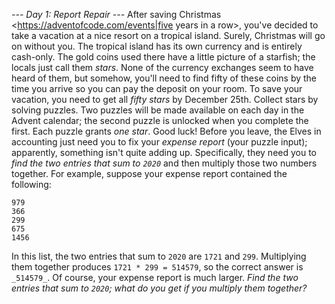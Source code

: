 *--- Day 1: Report Repair ---*
After saving Christmas <https://adventofcode.com/events|five years in a row>, you've decided to take a vacation at a nice resort on a tropical island. Surely, Christmas will go on without you.
The tropical island has its own currency and is entirely cash-only. The gold coins used there have a little picture of a starfish; the locals just call them _stars_. None of the currency exchanges seem to have heard of them, but somehow, you'll need to find fifty of these coins by the time you arrive so you can pay the deposit on your room.
To save your vacation, you need to get all _fifty stars_ by December 25th.
Collect stars by solving puzzles. Two puzzles will be made available on each day in the Advent calendar; the second puzzle is unlocked when you complete the first. Each puzzle grants _one star_. Good luck!
Before you leave, the Elves in accounting just need you to fix your _expense report_ (your puzzle input); apparently, something isn't quite adding up.
Specifically, they need you to _find the two entries that sum to `2020`_ and then multiply those two numbers together.
For example, suppose your expense report contained the following:
```1721
979
366
299
675
1456
```
In this list, the two entries that sum to `2020` are `1721` and `299`. Multiplying them together produces `1721 * 299 = 514579`, so the correct answer is `_514579_`.
Of course, your expense report is much larger. _Find the two entries that sum to `2020`; what do you get if you multiply them together?_ 
